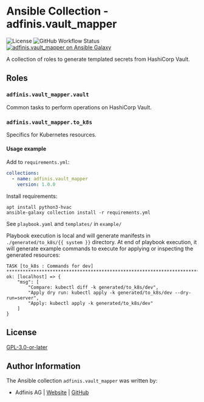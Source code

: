 # Ansible Collection - adfinis.vault_mapper

![License](https://img.shields.io/github/license/adfinis/ansible-collection-vault_mapper)
![GitHub Workflow Status](https://img.shields.io/github/actions/workflow/status/adfinis/ansible-collection-vault_mapper/ansible-lint.yml)
[![adfinis.vault_mapper on Ansible Galaxy](https://img.shields.io/badge/collection-adfinis.vault_mapper-blue)](https://galaxy.ansible.com/ui/repo/published/adfinis/vault_mapper/)


A collection of roles to generate templated secrets from HashiCorp Vault.

## Roles

### `adfinis.vault_mapper.vault`

Common tasks to perform operations on HashiCorp Vault.

### `adfinis.vault_mapper.to_k8s`

Specifics for Kubernetes resources.

#### Usage example

Add to `requirements.yml`:

```yaml
collections:
  - name: adfinis.vault_mapper
    version: 1.0.0
```

Install requirements:

```
apt install python3-hvac
ansible-galaxy collection install -r requirements.yml
```


See `playbook.yaml` and `templates/` in `example/`

Playbook execution is local and will generate manifests in `./generated/to_k8s/{{ system }}` directory. At end of playbook execution, it will generate example commands to execute for applying or inspecting the generated resources:

```
TASK [to_k8s : Commands for dev] ***************************************************************************************************************************
ok: [localhost] => {
    "msg": [
        "Compare: kubectl diff -k generated/to_k8s/dev",
        "Apply dry run: kubectl apply -k generated/to_k8s/dev --dry-run=server",
        "Apply: kubectl apply -k generated/to_k8s/dev"
    ]
}
```

## License

[GPL-3.0-or-later](https://github.com/adfinis-sygroup/ansible-collection-vault_mapper/blob/main/LICENSE)

## Author Information

The Ansible collection `adfinis.vault_mapper` was written by:

* Adfinis AG | [Website](https://www.adfinis.com/) | [GitHub](https://github.com/adfinis)

